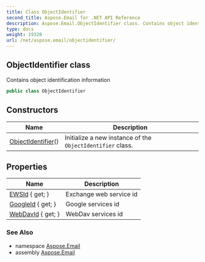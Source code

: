 ```yaml
---
title: Class ObjectIdentifier
second_title: Aspose.Email for .NET API Reference
description: Aspose.Email.ObjectIdentifier class. Contains object identification information
type: docs
weight: 19320
url: /net/aspose.email/objectidentifier/
---
```

## ObjectIdentifier class

Contains object identification information

```csharp
public class ObjectIdentifier
```

## Constructors

| Name | Description |
| --- | --- |
| [ObjectIdentifier](objectidentifier/)() | Initialize a new instance of the `ObjectIdentifier` class. |

## Properties

| Name | Description |
| --- | --- |
| [EWSId](../../aspose.email/objectidentifier/ewsid/) { get; } | Exchange web service id |
| [GoogleId](../../aspose.email/objectidentifier/googleid/) { get; } | Google services id |
| [WebDavId](../../aspose.email/objectidentifier/webdavid/) { get; } | WebDav services id |

### See Also

* namespace [Aspose.Email](../../aspose.email/)
* assembly [Aspose.Email](../../)


